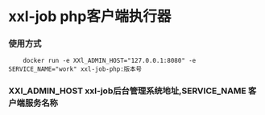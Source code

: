 # xxl-job php客户端执行器

### 使用方式
```shell
    docker run -e XXl_ADMIN_HOST="127.0.0.1:8080" -e SERVICE_NAME="work" xxl-job-php:版本号
```

### XXl_ADMIN_HOST xxl-job后台管理系统地址,SERVICE_NAME 客户端服务名称